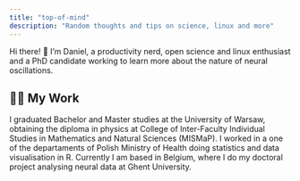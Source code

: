 ```yaml
---
title: "top-of-mind"
description: "Random thoughts and tips on science, linux and more"
---
```


Hi there! 👋 I’m Daniel, a productivity nerd, open science and linux enthusiast and a PhD candidate working to learn more about the nature of neural oscillations.

## 👨‍💻 My Work

I graduated Bachelor and Master studies at the University of Warsaw, obtaining the diploma in physics at College of Inter-Faculty Individual Studies in Mathematics and Natural Sciences (MISMaP). I worked in a one of the departaments of Polish Ministry of Health doing  statistics and data visualisation in R. Currently I am based in Belgium, where I do my doctoral project analysing neural data at Ghent University.